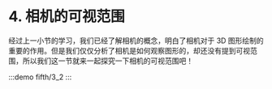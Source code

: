 # 4. 相机的可视范围

经过上一小节的学习，我们已经了解相机的概念，明白了相机对于 3D 图形绘制的重要的作用。但是我们仅仅分析了相机是如何观察图形的，却还没有提到可视范围，所以我们这一节就来一起探究一下相机的可视范围吧！

:::demo
fifth/3_2
:::